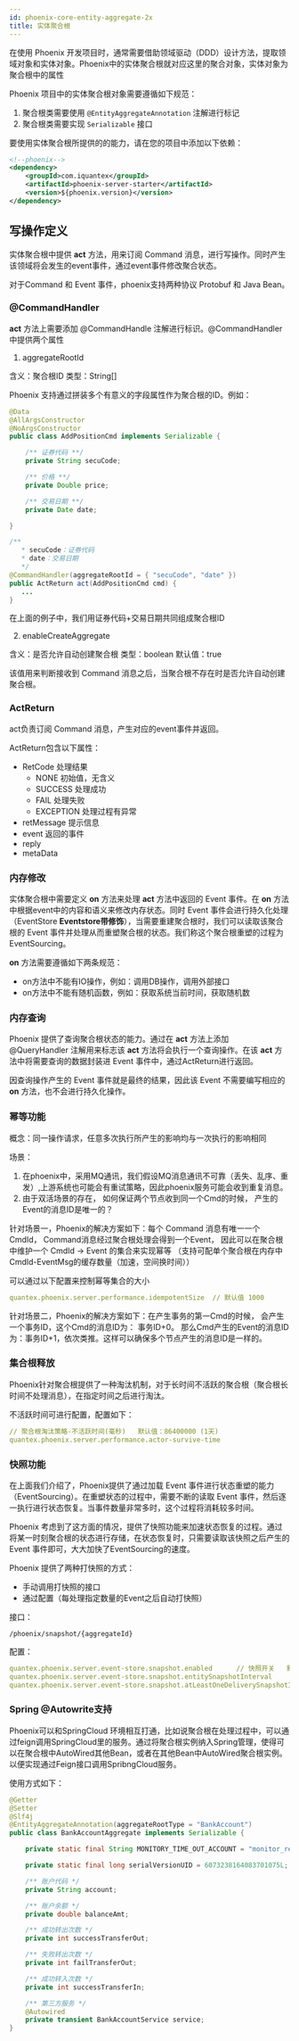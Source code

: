 ```yaml
---
id: phoenix-core-entity-aggregate-2x
title: 实体聚合根
---
```


在使用 Phoenix 开发项目时，通常需要借助领域驱动（DDD）设计方法，提取领域对象和实体对象。Phoenix中的实体聚合根就对应这里的聚合对象，实体对象为聚合根中的属性

Phoenix 项目中的实体聚合根对象需要遵循如下规范：

1. 聚合根类需要使用 `@EntityAggregateAnnotation` 注解进行标记
2. 聚合根类需要实现 `Serializable` 接口

要使用实体聚合根所提供的的能力，请在您的项目中添加以下依赖：

```xml
<!--phoenix-->
<dependency>
	<groupId>com.iquantex</groupId>
	<artifactId>phoenix-server-starter</artifactId>
	<version>${phoenix.version}</version> 
</dependency>
```

## 写操作定义

实体聚合根中提供 **act** 方法，用来订阅 Command 消息，进行写操作。同时产生该领域将会发生的event事件，通过event事件修改聚合状态。

对于Command 和 Event 事件，phoenix支持两种协议 Protobuf 和 Java Bean。

### @CommandHandler

**act** 方法上需要添加 @CommandHandle 注解进行标识。@CommandHandler中提供两个属性

1. aggregateRootId

含义：聚合根ID
类型：String[]

Phoenix 支持通过拼装多个有意义的字段属性作为聚合根的ID。例如：

```java
@Data
@AllArgsConstructor
@NoArgsConstructor
public class AddPositionCmd implements Serializable {

	/** 证券代码 **/
	private String secuCode;

	/** 价格 **/
	private Double price;

	/** 交易日期 **/
	private Date date;

}

/**
   * secuCode：证券代码
   * date：交易日期
   */
@CommandHandler(aggregateRootId = { "secuCode", "date" })
public ActReturn act(AddPositionCmd cmd) {
   ...
}
```

在上面的例子中，我们用证券代码+交易日期共同组成聚合根ID

2. enableCreateAggregate

含义：是否允许自动创建聚合根
类型：boolean
默认值：true

该值用来判断接收到 Command 消息之后，当聚合根不存在时是否允许自动创建聚合根。

### ActReturn

act负责订阅 Command 消息，产生对应的event事件并返回。

ActReturn包含以下属性：

- RetCode 处理结果
  - NONE 初始值，无含义
  - SUCCESS 处理成功
  - FAIL 处理失败
  - EXCEPTION 处理过程有异常
- retMessage   提示信息
- event 返回的事件
- reply
- metaData

### 内存修改

实体聚合根中需要定义 **on** 方法来处理 **act** 方法中返回的 Event 事件。在 **on** 方法中根据event中的内容和语义来修改内存状态。同时 Event 事件会进行持久化处理（EventStore  **Eventstore带修饰**），当需要重建聚合根时，我们可以读取该聚合根的 Event 事件并处理从而重塑聚合根的状态。我们称这个聚合根重塑的过程为EventSourcing。

**on** 方法需要遵循如下两条规范：

- on方法中不能有IO操作，例如：调用DB操作，调用外部接口
- on方法中不能有随机函数，例如：获取系统当前时间，获取随机数

### 内存查询

Phoenix 提供了查询聚合根状态的能力。通过在 **act** 方法上添加 @QueryHandler 注解用来标志该 **act** 方法将会执行一个查询操作。在该 **act** 方法中将需要查询的数据封装进 Event 事件中，通过ActReturn进行返回。

因查询操作产生的 Event 事件就是最终的结果，因此该 Event 不需要编写相应的 **on** 方法，也不会进行持久化操作。

### 幂等功能

概念：同一操作请求，任意多次执行所产生的影响均与一次执行的影响相同

场景：

1. 在phoenix中，采用MQ通讯，我们假设MQ消息通讯不可靠（丢失、乱序、重发）,上游系统也可能会有重试策略，因此phoenix服务可能会收到重复消息。
2. 由于双活场景的存在， 如何保证两个节点收到同一个Cmd的时候， 产生的Event的消息ID是唯一的？

针对场景一，Phoenix的解决方案如下：每个 Command 消息有唯一一个CmdId， Command消息经过聚合根处理会得到一个Event， 因此可以在聚合根中维护一个 CmdId → Event 的集合来实现幂等 （支持可配单个聚合根在内存中Cmdld-EventMsg的缓存数量（加速，空间换时间））

可以通过以下配置来控制幂等集合的大小

```yaml
quantex.phoenix.server.performance.idempotentSize  // 默认值 1000
```

针对场景二，Phoenix的解决方案如下：在产生事务的第一Cmd的时候， 会产生一个事务ID，这个Cmd的消息ID为： 事务ID+0。 那么Cmd产生的Event的消息ID为：事务ID+1，依次类推。这样可以确保多个节点产生的消息ID是一样的。

### 集合根释放

Phoenix针对聚合根提供了一种淘汰机制，对于长时间不活跃的聚合根（聚合根长时间不处理消息），在指定时间之后进行淘汰。

不活跃时间可进行配置，配置如下：

```yaml
// 聚合根淘汰策略-不活跃时间(毫秒)   默认值：86400000 (1天)
quantex.phoenix.server.performance.actor-survive-time  
```

### 快照功能

在上面我们介绍了，Phoenix提供了通过加载 Event 事件进行状态重塑的能力（EventSourcing）。在重塑状态的过程中，需要不断的读取 Event 事件，然后逐一执行进行状态恢复。当事件数量非常多时，这个过程将消耗较多时间。

Phoenix 考虑到了这方面的情况，提供了快照功能来加速状态恢复的过程。通过将某一时刻聚合根的状态进行存储，在状态恢复时，只需要读取该快照之后产生的Event 事件即可，大大加快了EventSourcing的速度。

Phoenix 提供了两种打快照的方式：

- 手动调用打快照的接口
- 通过配置（每处理指定数量的Event之后自动打快照）

接口：

```
/phoenix/snapshot/{aggregateId}
```

配置：

```yaml
quantex.phoenix.server.event-store.snapshot.enabled      // 快照开关   默认：false
quantex.phoenix.server.event-store.snapshot.entitySnapshotInterval             // 实体聚合根快照间隔   默认：50000
quantex.phoenix.server.event-store.snapshot.atLeastOneDeliverySnapshotInterval   // 事务聚合根快照间隔   默认：50000
```

### Spring @Autowrite支持

Phoenix可以和SpringCloud 环境相互打通，比如说聚合根在处理过程中，可以通过feign调用SpringCloud里的服务。通过将聚合根实例纳入Spring管理，使得可以在聚合根中AutoWired其他Bean，或者在其他Bean中AutoWired聚合根实例。以便实现通过Feign接口调用SpribngCloud服务。

使用方式如下：

```java 
@Getter
@Setter
@Slf4j
@EntityAggregateAnnotation(aggregateRootType = "BankAccount")
public class BankAccountAggregate implements Serializable {

	private static final String MONITORY_TIME_OUT_ACCOUNT = "monitor_retry";

	private static final long serialVersionUID = 6073238164083701075L;

	/** 账户代码 */
	private String account;

	/** 账户余额 */
	private double balanceAmt;

	/** 成功转出次数 */
	private int successTransferOut;

	/** 失败转出次数 */
	private int failTransferOut;

	/** 成功转入次数 */
	private int successTransferIn;

	/** 第三方服务 */
	@Autowired
	private transient BankAccountService service;
}
```

